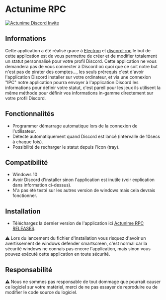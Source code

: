 # Actunime RPC
[![Actunime Discord Invite](https://img.shields.io/discord/940648714790400000?color=%237289DA&label=Discord&logo=discord&logoColor=white)](https://discord.gg/uQzXRbvMKq)

## Informations
Cette application a été réalisé grace à [Electron](https://www.electronjs.org/) et [discord-rpc](https://github.com/discord/discord-rpc) le but de cette application est de vous permettre de créer et de modifier totalement un statut personnalisé pour votre profil Discord. Cette application ne vous demandera pas de vous connecter à Discord où quoi que ce soit notre but n'est pas de pirater des comptes..., les seuls prérequis c'est d'avoir l'application Discord installer sur votre ordinateur, et via une connexion "IPC" notre application pourra envoyer à l'application Discord les informations pour définir votre statut, c'est pareil pour les jeux ils utilisent la même méthode pour définir vos informations in-gamme directement sur votre profil Discord.

## Fonctionnalités
* Programmer démarrage automatique lors de la connexion de l'utilisateur.
* Détecte automatiquement quand Discord est lancé (intervalle de 10secs à chaque fois).
* Possibilité de recharger le statut depuis l'icon (tray).

## Compatibilité
* Windows 10
* Avoir Discord d'installer sinon l'application est inutile (voir explication dans information ci-dessus).
* N'a pas été testé sur les autres version de windows mais cela devrais fonctionner.

## Installation
* Téléchargez la dernier version de l'application ici [Actunime RPC RELEASES](https://github.com/Actunime/Actunime-RPC-Application/releases).

:warning: Lors du lancement du fichier d'installation vous risquez d'avoir un avertissement de windows defender smartscreen, c'est normal car la sécurité windows ne connais pas encore l'application, mais sinon vous pouvez exécuté cette application en toute sécurité.

## Responsabilité

:warning: Nous ne sommes pas responsable de tout dommage que pourrait causer ce logiciel sur votre matériel, merci de ne pas essayer de reproduire ou de modifier le code source du logiciel.